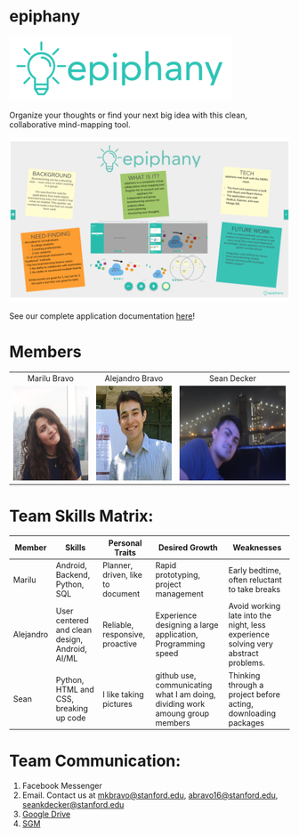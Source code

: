 # epiphany
<img src="/team_photos/logo2.png" width="400"/>

Organize your thoughts or find your next big idea with this clean, collaborative mind-mapping tool.

<img src="/team_photos/Epiphany_Poster.png" width="900"/>

See our complete application documentation [here](https://docs.google.com/document/d/1Ulm6NkuGvmh4sC0uy9P-3hfdy45wj8N556sgwOon7RM/edit?usp=sharing)!
# Members
| | | |
|:-------------------------:|:-------------------------:|:-------------------------:|
Marilu Bravo | Alejandro Bravo | Sean Decker
<img src="/team_photos/malu.jpg" height="170"/> | <img src="/team_photos/IMG_9190.JPG" height="170"/> | <img src="/team_photos/sean.jpg" height="170"/> 

# Team Skills Matrix:
Member | Skills | Personal Traits | Desired Growth | Weaknesses
--- | --- | --- | --- | ---
Marilu | Android, Backend, Python, SQL | Planner, driven, like to document | Rapid prototyping, project management | Early bedtime, often reluctant to take breaks
Alejandro | User centered and clean design, Android, AI/ML | Reliable, responsive, proactive | Experience designing a large application, Programming speed | Avoid working late into the night, less experience solving very abstract problems.
Sean | Python, HTML and CSS, breaking up code | I like taking pictures | github use, communicating what I am doing, dividing work amoung group members | Thinking through a project before acting, downloading packages

# Team Communication:
1. Facebook Messenger
2. Email. Contact us at mkbravo@stanford.edu, abravo16@stanford.edu, seankdecker@stanford.edu
3. [Google Drive](https://drive.google.com/drive/folders/1q-YAJjqmVNYFgdApi6Wce5_Pbyo2Os3Q?usp=sharing)
4. [SGM](https://docs.google.com/forms/d/e/1FAIpQLSc-sRsLRLk7moIVDAkNTA9sp6MHjWxst-Bqi9l7VHWHQatF3g/viewform?usp=sf_link)
